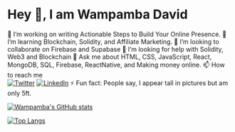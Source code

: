# Hey 👋, I am Wampamba David 

🔭 I’m working on writing Actionable Steps to Build Your Online Presence.
🌱 I’m learning Blockchain, Solidity, and Affiliate Marketing.
👯 I’m looking to collaborate on Firebase and Supabase
🤔 I’m looking for help with Solidity, Web3 and Blockchain
💬 Ask me about HTML, CSS, JavaScript, React, MongoDB, SQL, Firebase, ReactNative, and Making money online.
📫 How to reach me <br/> <a href="https://twitter.com/davidofug">![Twitter](https://img.shields.io/badge/davidofug-%231DA1F2.svg?style=for-the-badge&logo=Twitter&logoColor=white)</a> <a href="https://linkedin.com/in/davidofug">![LinkedIn](https://img.shields.io/badge/linkedin-%230077B5.svg?style=for-the-badge&logo=linkedin&logoColor=white)</a>
⚡ Fun fact: People say, I appear tall in pictures but am only 5ft.

[![Wampamba's GitHub stats](https://github-readme-stats.vercel.app/api?username=davidofug&count_private=true&show_icons=true&theme=tokyonight&text_color=ffffff&icon_color=cccccc)](https://github.com/davidofug/github-readme-stats)

[![Top Langs](https://github-readme-stats.vercel.app/api/top-langs/?username=davidofug&layout=compact&theme=tokyonight&hide=java&text_color=ffffff)](https://github.com/davidofug/github-readme-stats)
